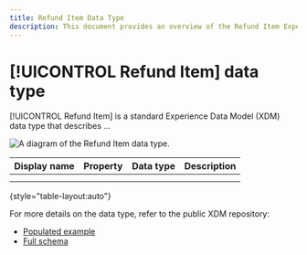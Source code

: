 ```yaml
---
title: Refund Item Data Type
description: This document provides an overview of the Refund Item Experience Data Model (XDM) data type.
---
```

# [!UICONTROL Refund Item] data type

[!UICONTROL Refund Item] is a standard Experience Data Model (XDM) data type that describes ...

![A diagram of the  Refund Item data type.]()

| Display name  | Property | Data type | Description |
| --- | --- | --- | --- |
|     |     |     |     |
|     |     |     |     |

{style="table-layout:auto"}

For more details on the data type, refer to the public XDM repository:

* [Populated example](https://github.com/adobe/xdm/blob/master/components/datatypes/refunditem.example.1.json)
* [Full schema](https://github.com/adobe/xdm/blob/master/components/datatypes/refunditem.schema.json)
